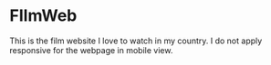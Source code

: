 # FIlmWeb

This is the film website I love to watch in my country. I do not apply responsive for the webpage in mobile view.

